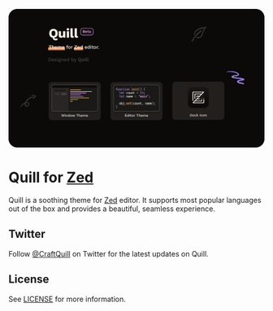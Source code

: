 ![Screenshot](./screenshot.png)

# Quill for [Zed](https://zed.dev)

Quill is a soothing theme for [Zed](https://zed.dev) editor. It supports most popular languages out of the box and provides a beautiful, seamless experience.

## Twitter

Follow [@CraftQuill](https://twitter.com/CraftQuill) on Twitter for the latest updates on Quill.

## License

See [LICENSE](./LICENSE) for more information.
